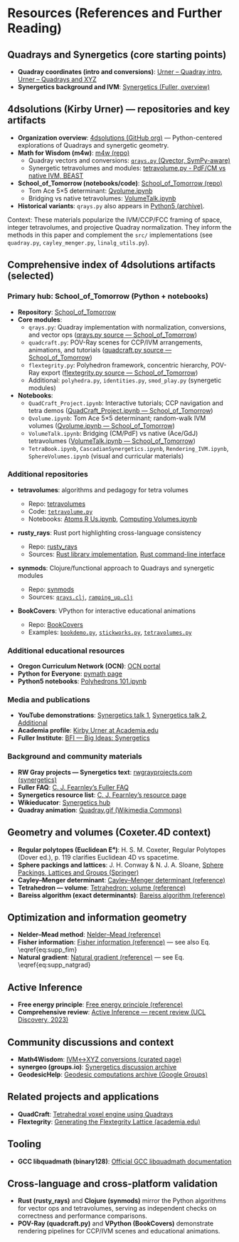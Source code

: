 # Resources (References and Further Reading)

## Quadrays and Synergetics (core starting points)

 - **Quadray coordinates (intro and conversions)**: [Urner – Quadray intro](https://www.grunch.net/synergetics/quadintro.html), [Urner – Quadrays and XYZ](https://www.grunch.net/synergetics/quadxyz.html)
- **Synergetics background and IVM**: [Synergetics (Fuller, overview)](https://en.wikipedia.org/wiki/Synergetics_(Fuller))

## 4dsolutions (Kirby Urner) — repositories and key artifacts

- **Organization overview**: [4dsolutions (GitHub org)](https://github.com/4dsolutions) — Python-centered explorations of Quadrays and synergetic geometry.
- **Math for Wisdom (m4w)**: [m4w (repo)](https://github.com/4dsolutions/m4w)
  - Quadray vectors and conversions: [`qrays.py` (Qvector, SymPy-aware)](https://github.com/4dsolutions/m4w/blob/main/qrays.py)
  - Synergetic tetravolumes and modules: [tetravolume.py - PdF/CM vs native IVM, BEAST](https://github.com/4dsolutions/m4w/blob/main/tetravolume.py)
- **School_of_Tomorrow (notebooks/code)**: [School_of_Tomorrow (repo)](https://github.com/4dsolutions/School_of_Tomorrow)
  - Tom Ace 5×5 determinant: [Qvolume.ipynb](https://github.com/4dsolutions/School_of_Tomorrow/blob/master/Qvolume.ipynb)
  - Bridging vs native tetravolumes: [VolumeTalk.ipynb](https://github.com/4dsolutions/School_of_Tomorrow/blob/master/VolumeTalk.ipynb)
- **Historical variants**: `qrays.py` also appears in [Python5 (archive)](https://github.com/4dsolutions/Python5/blob/master/qrays.py).

Context: These materials popularize the IVM/CCP/FCC framing of space, integer tetravolumes, and projective Quadray normalization. They inform the methods in this paper and complement the `src/` implementations (see `quadray.py`, `cayley_menger.py`, `linalg_utils.py`).

## Comprehensive index of 4dsolutions artifacts (selected)

### Primary hub: School_of_Tomorrow (Python + notebooks)

- **Repository**: [School_of_Tomorrow](https://github.com/4dsolutions/School_of_Tomorrow)
- **Core modules**:
  - `qrays.py`: Quadray implementation with normalization, conversions, and vector ops ([qrays.py source — School_of_Tomorrow](https://github.com/4dsolutions/School_of_Tomorrow/blob/master/qrays.py))
  - `quadcraft.py`: POV-Ray scenes for CCP/IVM arrangements, animations, and tutorials ([quadcraft.py source — School_of_Tomorrow](https://github.com/4dsolutions/School_of_Tomorrow/blob/master/quadcraft.py))
  - `flextegrity.py`: Polyhedron framework, concentric hierarchy, POV-Ray export ([flextegrity.py source — School_of_Tomorrow](https://github.com/4dsolutions/School_of_Tomorrow/blob/master/flextegrity.py))
  - Additional: `polyhedra.py`, `identities.py`, `smod_play.py` (synergetic modules)
- **Notebooks**:
  - `QuadCraft_Project.ipynb`: Interactive tutorials; CCP navigation and tetra demos ([QuadCraft_Project.ipynb — School_of_Tomorrow](https://github.com/4dsolutions/School_of_Tomorrow/blob/master/QuadCraft_Project.ipynb))
  - `Qvolume.ipynb`: Tom Ace 5×5 determinant; random-walk IVM volumes ([Qvolume.ipynb — School_of_Tomorrow](https://github.com/4dsolutions/School_of_Tomorrow/blob/master/Qvolume.ipynb))
  - `VolumeTalk.ipynb`: Bridging (CM/PdF) vs native (Ace/GdJ) tetravolumes ([VolumeTalk.ipynb — School_of_Tomorrow](https://github.com/4dsolutions/School_of_Tomorrow/blob/master/VolumeTalk.ipynb))
  - `TetraBook.ipynb`, `CascadianSynergetics.ipynb`, `Rendering_IVM.ipynb`, `SphereVolumes.ipynb` (visual and curricular materials)

### Additional repositories

- **tetravolumes**: algorithms and pedagogy for tetra volumes
  - Repo: [tetravolumes](https://github.com/4dsolutions/tetravolumes)
  - Code: [`tetravolume.py`](https://github.com/4dsolutions/tetravolumes/blob/master/tetravolume.py)
  - Notebooks: [Atoms R Us.ipynb](https://raw.githubusercontent.com/4dsolutions/tetravolumes/refs/heads/master/Atoms%20R%20Us.ipynb), [Computing Volumes.ipynb](https://raw.githubusercontent.com/4dsolutions/tetravolumes/refs/heads/master/Computing%20Volumes.ipynb)

- **rusty_rays**: Rust port highlighting cross-language consistency
  - Repo: [rusty_rays](https://github.com/4dsolutions/rusty_rays)
  - Sources: [Rust library implementation](https://github.com/4dsolutions/rusty_rays/blob/master/src/lib.rs), [Rust command-line interface](https://github.com/4dsolutions/rusty_rays/blob/master/src/main.rs)

- **synmods**: Clojure/functional approach to Quadrays and synergetic modules
  - Repo: [synmods](https://github.com/4dsolutions/synmods)
  - Sources: [`qrays.clj`](https://github.com/4dsolutions/synmods/blob/master/qrays.clj), [`ramping_up.clj`](https://github.com/4dsolutions/synmods/blob/master/ramping_up.clj)

- **BookCovers**: VPython for interactive educational animations
  - Repo: [BookCovers](https://github.com/4dsolutions/BookCovers)
  - Examples: [`bookdemo.py`](https://github.com/4dsolutions/BookCovers/blob/master/bookdemo.py), [`stickworks.py`](https://github.com/4dsolutions/BookCovers/blob/master/stickworks.py), [`tetravolumes.py`](https://github.com/4dsolutions/BookCovers/blob/master/tetravolumes.py)

### Additional educational resources

- **Oregon Curriculum Network (OCN)**: [OCN portal](http://www.4dsolutions.net/ocn/)
- **Python for Everyone**: [pymath page](http://www.4dsolutions.net/ocn/pymath.html)
- **Python5 notebooks**: [Polyhedrons 101.ipynb](https://raw.githubusercontent.com/4dsolutions/Python5/master/Polyhedrons%20101.ipynb)

### Media and publications

- **YouTube demonstrations**: [Synergetics talk 1](https://www.youtube.com/watch?v=g14mu4uWD4E), [Synergetics talk 2](https://www.youtube.com/watch?v=i9oij02oje0), [Additional](https://www.youtube.com/watch?v=D0M1h_gjA_w)
- **Academia profile**: [Kirby Urner at Academia.edu](https://princeton.academia.edu/kirbyurner)
- **Fuller Institute**: [BFI — Big Ideas: Synergetics](https://www.bfi.org/about-fuller/big-ideas/synergetics/)

### Background and community materials

- **RW Gray projects — Synergetics text**: [rwgrayprojects.com (synergetics)](http://www.rwgrayprojects.com/synergetics/s00/p0000.html)
- **Fuller FAQ**: [C. J. Fearnley’s Fuller FAQ](https://www.cjfearnley.com/fuller-faq.pdf)
- **Synergetics resource list**: [C. J. Fearnley’s resource page](https://www.cjfearnley.com/fuller-faq-2.html)
- **Wikieducator**: [Synergetics hub](https://wikieducator.org/Synergetics)
- **Quadray animation**: [Quadray.gif (Wikimedia Commons)](https://commons.wikimedia.org/wiki/File:Quadray.gif)

## Geometry and volumes (Coxeter.4D context)

- **Regular polytopes (Euclidean E⁴)**: H. S. M. Coxeter, Regular Polytopes (Dover ed.), p. 119 clarifies Euclidean 4D vs spacetime.
- **Sphere packings and lattices**: J. H. Conway & N. J. A. Sloane, [Sphere Packings, Lattices and Groups (Springer)](https://link.springer.com/book/10.1007/978-1-4757-6568-7)
- **Cayley–Menger determinant**: [Cayley–Menger determinant (reference)](https://en.wikipedia.org/wiki/Cayley%E2%80%93Menger_determinant)
- **Tetrahedron — volume**: [Tetrahedron: volume (reference)](https://en.wikipedia.org/wiki/Tetrahedron#Volume)
- **Bareiss algorithm (exact determinants)**: [Bareiss algorithm (reference)](https://en.wikipedia.org/wiki/Bareiss_algorithm)

## Optimization and information geometry

- **Nelder–Mead method**: [Nelder–Mead (reference)](https://en.wikipedia.org/wiki/Nelder%E2%80%93Mead_method)
- **Fisher information**: [Fisher information (reference)](https://en.wikipedia.org/wiki/Fisher_information) — see also Eq. \eqref{eq:supp_fim}
- **Natural gradient**: [Natural gradient (reference)](https://en.wikipedia.org/wiki/Natural_gradient) — see Eq. \eqref{eq:supp_natgrad}

## Active Inference

- **Free energy principle**: [Free energy principle (reference)](https://en.wikipedia.org/wiki/Free_energy_principle)
- **Comprehensive review**: [Active Inference — recent review (UCL Discovery, 2023)](https://discovery.ucl.ac.uk/id/eprint/10176959/1/1-s2.0-S1571064523001094-main.pdf)

## Community discussions and context

- **Math4Wisdom**: [IVM↔XYZ conversions (curated page)](https://coda.io/@daniel-ari-friedman/math4wisdom/ivm-xyz-40)
- **synergeo (groups.io)**: [Synergetics discussion archive](https://groups.io/g/synergeo/topics)
- **GeodesicHelp**: [Geodesic computations archive (Google Groups)](https://groups.google.com/g/GeodesicHelp/)

## Related projects and applications

- **QuadCraft**: [Tetrahedral voxel engine using Quadrays](https://github.com/docxology/quadcraft/)
- **Flextegrity**: [Generating the Flextegrity Lattice (academia.edu)](https://www.academia.edu/44531954/Generating_the_Flextegrity_Lattice)

## Tooling

- **GCC libquadmath (binary128)**: [Official GCC libquadmath documentation](https://gcc.gnu.org/onlinedocs/libquadmath/index.html)

## Cross-language and cross-platform validation

- **Rust (rusty_rays)** and **Clojure (synmods)** mirror the Python algorithms for vector ops and tetravolumes, serving as independent checks on correctness and performance comparisons.
- **POV-Ray (quadcraft.py)** and **VPython (BookCovers)** demonstrate rendering pipelines for CCP/IVM scenes and educational animations.

